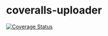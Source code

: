 # coveralls-uploader
[![Coverage Status](https://coveralls.io/repos/github/sebastieng84/coveralls-uploader/badge.svg?branch=master)](https://coveralls.io/github/sebastieng84/coveralls-uploader?branch=master)
